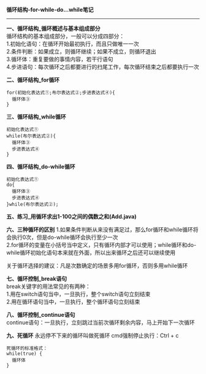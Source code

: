 **循环结构-for-while-do...while笔记**  


----------


**一、循环结构_循环概述与基本组成部分**  
循环结构的基本组成部分，一般可以分成四部分：  
1.初始化语句：在循环开始最初执行，而且只做唯一一次  
2.条件判断：如果成立，则循环继续；如果不成立，则循环退出  
3.循环体：重复要做的事情内容，若干行语句  
4.步进语句：每次循环之后都要进行的扫尾工作，每次循环结束之后都要执行一次  
  
**二、循环结构_for循环**  

    for(初始化表达式①;布尔表达式②;步进表达式④){  
      循环体③  
    }   
      
**三、循环结构_while循环**  

    初始化表达式①  
    while(布尔表达式②){  
      循环体③  
      步进表达式④  
    }  
      
**四、循环结构_do-while循环**  

    初始化表达式①  
    do{  
      循环体③  
      步进表达式④  
    }while(布尔表达式②);  
      
**五、练习_用循环求出1-100之间的偶数之和(Add.java)**
  
**六、三种循环的区别**
1.如果条件判断从来没有满足过，那么for循环和while循环将会执行0次，但是do-while循环会执行至少一次  
2.for循环的变量在小括号当中定义，只有循环内部才可以使用；while循环和do-while循环初始化语句本来就在外面，所以出来循环之后还可以继续使用  
  
关于循环选择的建议：凡是次数确定的场景多用for循环，否则多用while循环  
  
**七、循环控制_break语句**  
break关键字的用法常见的有两种：  
1.用在switch语句当中，一旦执行，整个switch语句立刻结束  
2.用在循环语句当中，一旦执行，整个循环语句立刻结束  
  
**八、循环控制_continue语句**  
continue语句：一旦执行，立刻跳过当前次循环剩余内容，马上开始下一次循环  
      
**九、死循环**
永远停不下来的循环叫做死循环
cmd强制停止执行：Ctrl + c

    死循环的标准格式：  
    while(true) {  
      循环体  
    }  
